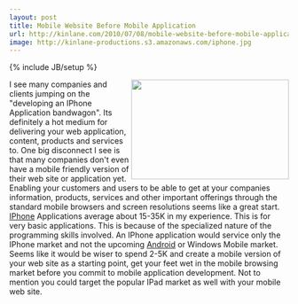 ```yaml
---
layout: post
title: Mobile Website Before Mobile Application
url: http://kinlane.com/2010/07/08/mobile-website-before-mobile-application/
image: http://kinlane-productions.s3.amazonaws.com/iphone.jpg
---
```

{% include JB/setup %}
<p>
     <img class="alignnone c1" title="IPHone" src="http://kinlane-productions.s3.amazonaws.com/iphone.jpg" alt="" width="284" height="180" align="right" />I see many companies and clients jumping on the "developing an IPhone Application bandwagon". Its definitely a hot medium for delivering your web application, content, products and services to. One big disconnect I see is that many companies don't even have a mobile friendly version of their web site or application yet. Enabling your customers and users to be able to get at your companies information, products, services and other important offerings through the standard mobile browsers and screen resolutions seems like a great start. <a href="http://www.kinlane.com/category/mobile/iphone/">IPhone</a> Applications average about 15-35K in my experience. This is for very basic applications. This is because of the specialized nature of the programming skills involved. An IPhone application would service only the IPhone market and not the upcoming <a href="http://www.kinlane.com/category/mobile/android/">Android</a> or Windows Mobile market. Seems like it would be wiser to spend 2-5K and create a mobile version of your web site as a starting point, get your feet wet in the mobile browsing market before you commit to mobile application development. Not to mention you could target the popular IPad market as well with your mobile web site.
</p>
